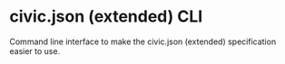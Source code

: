 # civic.json (extended) CLI

Command line interface to make the civic.json (extended) specification easier to use.